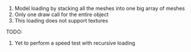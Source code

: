 1. Model loading by stacking all the meshes into one big array of meshes
1. Only one draw call for the entire object
1. This loading does not support textures

TODO:
1. Yet to perform a speed test with recursive loading
